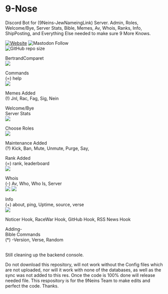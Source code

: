# 9-Nose

Discord Bot for (9Neins-JewNameingLink) Server. Admin, Roles, Welcome/Bye, Server Stats, Bible, Memes, Av, Whois, Ranks, Info, ShipPosting, and Everything Else needed to make sure 9 More Knows. </br>

<a href="https://www.NineNeins.com" target="_Website"><img alt="Website" src="https://img.shields.io/website?style=for-the-badge&url=https%3A%2F%2Fwww.NineNeins.com"></a> 
<a>![Mastodon Follow](https://img.shields.io/mastodon/follow/908552?color=brightgreen&domain=https%3A%2F%2Fgab.com%2F&label=%40GreyingError%20on%20Gab&style=for-the-badge)</a></br>
![GitHub repo size](https://img.shields.io/github/repo-size/9NeinsG/9-Nose?label=9-Nose%20Size&style=for-the-badge)

BertrandComparet</br>
<img src="https://i.ibb.co/1LtD31f/Comparet.png">

Commands</br>
(=) help </br>
<img src="https://i.ibb.co/xMVhZts/Help.png">

Memes Added </br>
(!) Jnl, Rac, Fag, Sig, Nein </br>

Welcome/Bye </br>
Server Stats </br>
<img src="https://i.ibb.co/NyHHCVY/Server-Stat.png">

Choose Roles </br>
<img src="https://i.ibb.co/g3fdTLc/Roles.png">

Maintenance Added</br>
(?) Kick, Ban, Mute, Unmute, Purge, Say, </br>

Rank Added</br>
(=) rank, leaderboard </br>
<img src="https://i.ibb.co/5RggPN3/Rank.png">

Whois </br>
(-) Av, Who, Who Is, Server </br>
<img src="https://i.ibb.co/XY2RrsZ/AV.png">
<img src="https://i.ibb.co/rxtyGYr/Whois.png">

Info </br>
(+) about, ping, Uptime, source, verse </br>
<img src="https://i.ibb.co/swk3Rrf/Info.png">

Noticer Hook, RaceWar Hook, GitHub Hook, RSS News Hook </br>

Adding-</br>
Bible Commands </br>
(*) -Version, Verse, Random </br> </br>

Still cleaning up the backend console.

Do not download this repository, will not work without the Config files which are not uploaded, nor will it work with none of the databases, as well as the sync was not added to this res. Once the code is 100% done will release needed file. This respository is for the 9Neins Team to make edits and perfect the code. Thanks. 

